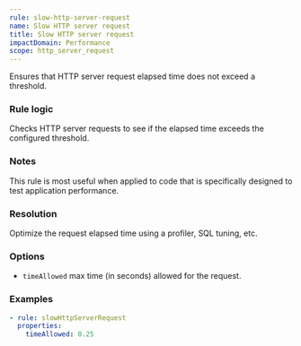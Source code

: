 ```yaml
---
rule: slow-http-server-request
name: Slow HTTP server request
title: Slow HTTP server request
impactDomain: Performance
scope: http_server_request
---
```


Ensures that HTTP server request elapsed time does not exceed a threshold.

### Rule logic

Checks HTTP server requests to see if the elapsed time exceeds the configured threshold.

### Notes

This rule is most useful when applied to code that is specifically designed to test application
performance.

### Resolution

Optimize the request elapsed time using a profiler, SQL tuning, etc.

### Options

- `timeAllowed` max time (in seconds) allowed for the request.

### Examples

```yaml
- rule: slowHttpServerRequest
  properties:
    timeAllowed: 0.25
```
